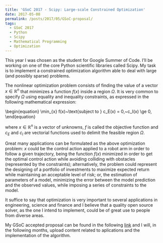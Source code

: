 ```yaml
---
title: 'GSoC 2017 - Scipy: Large-scale Constrained Optimization'
date: 2017-05-08
permalink: /posts/2017/05/GSoC-proposal/
tags:
  - GSoC 2017
  - Python
  - Scipy
  - Mathematical Programming
  - Optimization
---
```


This year I was chosen as the student for Google Summer of Code. I’ll be working on one of the core Python scientific libraries called Scipy. My task is to implement a constrained optimization algorithm able to deal with large (and possibly sparse) problems.

The nonlinear optimization problem consists of finding the value of a vector $x\in \mathbb{R}^n$ that minimizes a function $f(x)$ inside a region $\Omega$. It is very common to specify  $\Omega$ using equality and inequality constraints, as expressed in the following mathematical expression:

\begin{equation}
   \min_{x}  f(x)~\text{subject to } c_E(x) = 0,~c_I(x) \ge 0,
\end{equation}

where $x\in \mathbb{R}^n$ is a vector of unknowns, $f$ is called the objective function and $c_E$ and $c_I$ are vectorial functions used to delimit the feasible region $\Omega$.

Great many applications can be formulated as the above optimization problem: $x$ could be the control action applied to a robot arm in order to follow a given trajectory, being the function $f(x)$ minimized in order to get the optimal control action while avoiding colliding with obstacles (represented by the constraints); alternatively, the problem could represent the designing of a portfolio of investments to maximize expected  return while maintaining an acceptable level of risk; or, the estimation of parameters of  a model, minimizing the error between the model prediction and the observed values, while imposing a series of constraints to the model. 

It suffice to say that optimization is very important to several applications in engineering, science and finance and I believe that a quality open source solver, as the one I intend to implement, could be of great use to people from diverse areas.

My GSoC accepted proposal can be found in the following [link](https://antonior92.github.io/files/GSoC2017.pdf)
and I will, in the following months, upload content related to aplications and the implementation of the algorithm.


